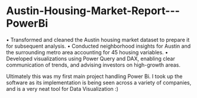 # Austin-Housing-Market-Report---PowerBi

•	Transformed and cleaned the Austin housing market dataset to prepare it for subsequent analysis.
•	Conducted neighborhood insights for Austin and the surrounding metro area accounting for 45 housing variables.
•	Developed visualizations using Power Query and DAX, enabling clear communication of trends, and advising investors on high-growth areas.

Ultimately this was my first main project handling Power Bi. I took up the software as its implementation is being seen across a variety of companies, and is a very neat tool for Data Visualization :)
